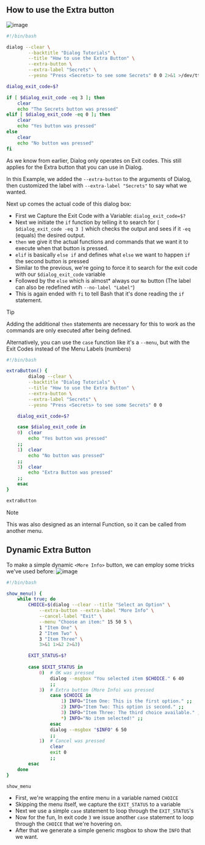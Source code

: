 ## How to use the Extra button
![image](https://github.com/RileyMeta/Bash-Dialog/assets/32332593/88bad361-1fd4-4d2d-abd8-99c8bb0e1fb0)
```bash
#!/bin/bash

dialog --clear \
        --backtitle "Dialog Tutorials" \
        --title "How to use the Extra Button" \
        --extra-button \
        --extra-label "Secrets" \
        --yesno "Press <Secrets> to see some Secrets" 0 0 2>&1 >/dev/tty

dialog_exit_code=$?

if [ $dialog_exit_code -eq 3 ]; then
    clear
    echo "The Secrets button was pressed"
elif [ $dialog_exit_code -eq 0 ]; then
    clear
    echo "Yes button was pressed"
else
    clear
    echo "No button was pressed"
fi
```
As we know from earlier, Dialog only operates on Exit codes. This still applies for the Extra button that you can use in Dialog.

In this Example, we added the `--extra-button` to the arguments of Dialog, then customized the label with `--extra-label "Secrets"` to say what we wanted.

Next up comes the actual code of this dialog box:
- First we Capture the Exit Code with a Variable: `dialog_exit_code=$?`
- Next we initiate the `if` function by telling it to search for `[ $dialog_exit_code -eq 3 ]` which checks the output and sees if it `-eq` (equals) the desired output.
- `then` we give it the actual functions and commands that we want it to execute when that button is pressed.
- `elif` is basically `else if` and defines what `else` we want to happen `if` the second button is pressed
- Similar to the previous, we're going to force it to search for the exit code with our `$dialog_exit_code` variable
- Followed by the `else` which is almost* always our `No` button (The label can also be redefined wtih `--no-label "Label"`)
- This is again ended with `fi` to tell Bash that it's done reading the `if` statement.

> [!TIP]
> Adding the additional `then` statements are necessary for this to work as the commands are only executed after being defined. 

Alternatively, you can use the `case` function like it's a `--menu`, but with the Exit Codes instead of the Menu Labels (numbers)
```bash
#!/bin/bash

extraButton() {
        dialog --clear \
        --backtitle "Dialog Tutorials" \
        --title "How to use the Extra Button" \
        --extra-button \
        --extra-label "Secrets" \
        --yesno "Press <Secrets> to see some Secrets" 0 0

    dialog_exit_code=$?

    case $dialog_exit_code in
    0)  clear
        echo "Yes button was pressed"
    ;;
    1)  clear
        echo "No button was pressed"
    ;;
    3)  clear
        echo "Extra Button was pressed"
    ;;
    esac
}

extraButton
```
> [!NOTE]
> This was also designed as an internal Function, so it can be called from another menu.

## Dynamic Extra Button
To make a simple dynamic `<More Info>` button, we can employ some tricks we've used before:
![image](https://github.com/user-attachments/assets/b02dbe46-c688-4992-a5c7-0afeb6ed48d7)
```sh
#!/bin/bash

show_menu() {
    while true; do
        CHOICE=$(dialog --clear --title "Select an Option" \
            --extra-button --extra-label "More Info" \
            --cancel-label "Exit" \
            --menu "Choose an item:" 15 50 5 \
            1 "Item One" \
            2 "Item Two" \
            3 "Item Three" \
            3>&1 1>&2 2>&3)

        EXIT_STATUS=$?
        
        case $EXIT_STATUS in
            0)  # OK was pressed
                dialog --msgbox "You selected item $CHOICE." 6 40
                ;;
            3)  # Extra button (More Info) was pressed
                case $CHOICE in
                    1) INFO="Item One: This is the first option." ;;
                    2) INFO="Item Two: This option is second." ;;
                    3) INFO="Item Three: The third choice available." ;;
                    *) INFO="No item selected!" ;;
                esac
                dialog --msgbox "$INFO" 6 50
                ;;
            1)  # Cancel was pressed
                clear
                exit 0
                ;;
        esac
    done
}

show_menu
```
- First, we're wrapping the entire menu in a variable named `CHOICE`
- Skipping the menu itself, we capture the `EXIT_STATUS` to a variable
- Next we use a simple `case` statement to loop through the `EXIT_STATUS`'s
- Now for the fun, In exit code `3` we issue another `case` statement to loop through the `CHOICE` that we're hovering on.
- After that we generate a simple generic msgbox to show the `INFO` that we want.
